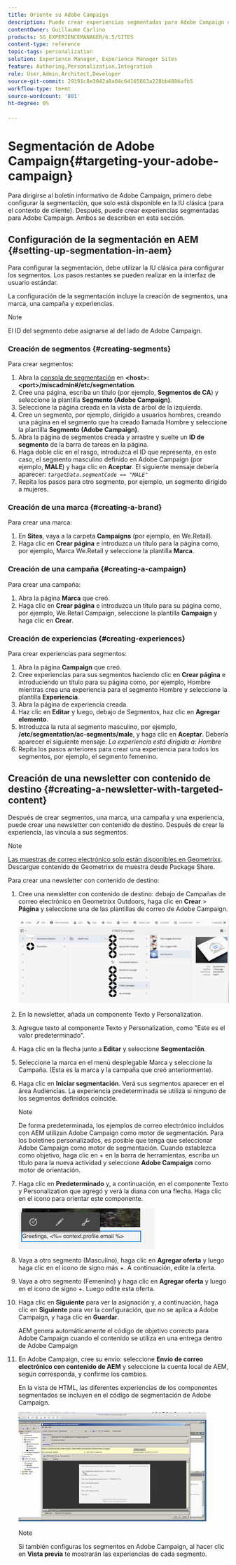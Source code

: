 ```yaml
---
title: Oriente su Adobe Campaign
description: Puede crear experiencias segmentadas para Adobe Campaign después de configurar la segmentación.
contentOwner: Guillaume Carlino
products: SG_EXPERIENCEMANAGER/6.5/SITES
content-type: reference
topic-tags: personalization
solution: Experience Manager, Experience Manager Sites
feature: Authoring,Personalization,Integration
role: User,Admin,Architect,Developer
source-git-commit: 29391c8e3042a8a04c64165663a228bb4886afb5
workflow-type: tm+mt
source-wordcount: '801'
ht-degree: 0%

---
```


# Segmentación de Adobe Campaign{#targeting-your-adobe-campaign}

Para dirigirse al boletín informativo de Adobe Campaign, primero debe configurar la segmentación, que solo está disponible en la IU clásica (para el contexto de cliente). Después, puede crear experiencias segmentadas para Adobe Campaign. Ambos se describen en esta sección.

## Configuración de la segmentación en AEM {#setting-up-segmentation-in-aem}

Para configurar la segmentación, debe utilizar la IU clásica para configurar los segmentos. Los pasos restantes se pueden realizar en la interfaz de usuario estándar.

La configuración de la segmentación incluye la creación de segmentos, una marca, una campaña y experiencias.

>[!NOTE]
>
>El ID del segmento debe asignarse al del lado de Adobe Campaign.

### Creación de segmentos {#creating-segments}

Para crear segmentos:

1. Abra la [consola de segmentación](http://localhost:4502/miscadmin#/etc/segmentation) en **&lt;host>:&lt;port>/miscadmin#/etc/segmentation**.
1. Cree una página, escriba un título (por ejemplo, **Segmentos de CA**) y seleccione la plantilla **Segmento (Adobe Campaign)**.
1. Seleccione la página creada en la vista de árbol de la izquierda.
1. Cree un segmento, por ejemplo, dirigido a usuarios hombres, creando una página en el segmento que ha creado llamada Hombre y seleccione la plantilla **Segmento (Adobe Campaign)**.
1. Abra la página de segmentos creada y arrastre y suelte un **ID de segmento** de la barra de tareas en la página.
1. Haga doble clic en el rasgo, introduzca el ID que representa, en este caso, el segmento masculino definido en Adobe Campaign (por ejemplo, **MALE**) y haga clic en **Aceptar**. El siguiente mensaje debería aparecer: *`targetData.segmentCode == "MALE"`*
1. Repita los pasos para otro segmento, por ejemplo, un segmento dirigido a mujeres.

### Creación de una marca {#creating-a-brand}

Para crear una marca:

1. En **Sites**, vaya a la carpeta **Campaigns** (por ejemplo, en We.Retail).
1. Haga clic en **Crear página** e introduzca un título para la página como, por ejemplo, Marca We.Retail y seleccione la plantilla **Marca**.

### Creación de una campaña {#creating-a-campaign}

Para crear una campaña:

1. Abra la página **Marca** que creó.
1. Haga clic en **Crear página** e introduzca un título para su página como, por ejemplo, We.Retail Campaign, seleccione la plantilla **Campaign** y haga clic en **Crear**.

### Creación de experiencias {#creating-experiences}

Para crear experiencias para segmentos:

1. Abra la página **Campaign** que creó.
1. Cree experiencias para sus segmentos haciendo clic en **Crear página** e introduciendo un título para su página como, por ejemplo, Hombre mientras crea una experiencia para el segmento Hombre y seleccione la plantilla **Experiencia**.
1. Abra la página de experiencia creada.
1. Haz clic en **Editar** y luego, debajo de Segmentos, haz clic en **Agregar elemento**.
1. Introduzca la ruta al segmento masculino, por ejemplo, **/etc/segmentation/ac-segments/male**, y haga clic en **Aceptar**. Debería aparecer el siguiente mensaje: *La experiencia está dirigida a: Hombre*
1. Repita los pasos anteriores para crear una experiencia para todos los segmentos, por ejemplo, el segmento femenino.

## Creación de una newsletter con contenido de destino {#creating-a-newsletter-with-targeted-content}

Después de crear segmentos, una marca, una campaña y una experiencia, puede crear una newsletter con contenido de destino. Después de crear la experiencia, las vincula a sus segmentos.

>[!NOTE]
>
>[Las muestras de correo electrónico solo están disponibles en Geometrixx](/help/sites-developing/we-retail.md). Descargue contenido de Geometrixx de muestra desde Package Share.

Para crear una newsletter con contenido de destino:

1. Cree una newsletter con contenido de destino: debajo de Campañas de correo electrónico en Geometrixx Outdoors, haga clic en **Crear** > **Página** y seleccione una de las plantillas de correo de Adobe Campaign.

   ![chlimage_1-188](assets/chlimage_1-188.png)

1. En la newsletter, añada un componente Texto y Personalization.
1. Agregue texto al componente Texto y Personalization, como &quot;Este es el valor predeterminado&quot;.
1. Haga clic en la flecha junto a **Editar** y seleccione **Segmentación**.
1. Seleccione la marca en el menú desplegable Marca y seleccione la Campaña. (Esta es la marca y la campaña que creó anteriormente).
1. Haga clic en **Iniciar segmentación**. Verá sus segmentos aparecer en el área Audiencias. La experiencia predeterminada se utiliza si ninguno de los segmentos definidos coincide.

   >[!NOTE]
   >
   >De forma predeterminada, los ejemplos de correo electrónico incluidos con AEM utilizan Adobe Campaign como motor de segmentación. Para los boletines personalizados, es posible que tenga que seleccionar Adobe Campaign como motor de segmentación. Cuando establezca como objetivo, haga clic en + en la barra de herramientas, escriba un título para la nueva actividad y seleccione **Adobe Campaign** como motor de orientación.

1. Haga clic en **Predeterminado** y, a continuación, en el componente Texto y Personalization que agregó y verá la diana con una flecha. Haga clic en el icono para orientar este componente.

   ![chlimage_1-189](assets/chlimage_1-189.png)

1. Vaya a otro segmento (Masculino), haga clic en **Agregar oferta** y luego haga clic en el icono de signo más +. A continuación, edite la oferta.
1. Vaya a otro segmento (Femenino) y haga clic en **Agregar oferta** y luego en el icono de signo +. Luego edite esta oferta.
1. Haga clic en **Siguiente** para ver la asignación y, a continuación, haga clic en **Siguiente** para ver la configuración, que no se aplica a Adobe Campaign, y haga clic en **Guardar**.

   AEM genera automáticamente el código de objetivo correcto para Adobe Campaign cuando el contenido se utiliza en una entrega dentro de Adobe Campaign

1. En Adobe Campaign, cree su envío: seleccione **Envío de correo electrónico con contenido de AEM** y seleccione la cuenta local de AEM, según corresponda, y confirme los cambios.

   En la vista de HTML, las diferentes experiencias de los componentes segmentados se incluyen en el código de segmentación de Adobe Campaign.

   ![chlimage_1-190](assets/chlimage_1-190.png)

   >[!NOTE]
   >
   >Si también configuras los segmentos en Adobe Campaign, al hacer clic en **Vista previa** te mostrarán las experiencias de cada segmento.
